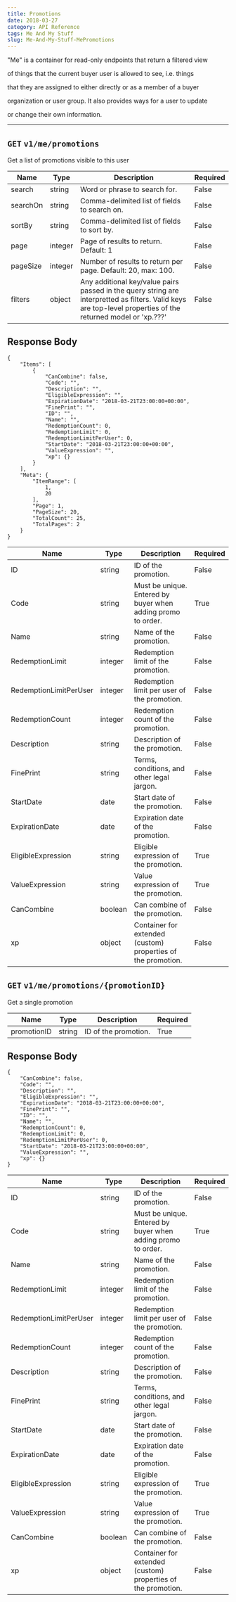 ```yaml
---
title: Promotions
date: 2018-03-27
category: API Reference
tags: Me And My Stuff
slug: Me-And-My-Stuff-MePromotions
---
```

"Me" is a container for read-only endpoints that return a filtered view
of things that the current buyer user is allowed to see, i.e. things
that they are assigned to either directly or as a member of a buyer
organization or user group. It also provides ways for a user to update
or change their own information.

---

## `GET` `v1/me/promotions`
Get a list of promotions visible to this user

| Name | Type | Description | Required | 
|---|---|---|---|
| search | string | Word or phrase to search for. | False |
| searchOn | string | Comma-delimited list of fields to search on. | False |
| sortBy | string | Comma-delimited list of fields to sort by. | False |
| page | integer | Page of results to return. Default: 1 | False |
| pageSize | integer | Number of results to return per page. Default: 20, max: 100. | False |
| filters | object | Any additional key/value pairs passed in the query string are interpretted as filters. Valid keys are top-level properties of the returned model or 'xp.???' | False |

## Response Body
	{
	    "Items": [
	        {
	            "CanCombine": false,
	            "Code": "",
	            "Description": "",
	            "EligibleExpression": "",
	            "ExpirationDate": "2018-03-21T23:00:00+00:00",
	            "FinePrint": "",
	            "ID": "",
	            "Name": "",
	            "RedemptionCount": 0,
	            "RedemptionLimit": 0,
	            "RedemptionLimitPerUser": 0,
	            "StartDate": "2018-03-21T23:00:00+00:00",
	            "ValueExpression": "",
	            "xp": {}
	        }
	    ],
	    "Meta": {
	        "ItemRange": [
	            1,
	            20
	        ],
	        "Page": 1,
	        "PageSize": 20,
	        "TotalCount": 25,
	        "TotalPages": 2
	    }
	}
| Name | Type | Description | Required | 
|---|---|---|---|
| ID | string | ID of the promotion. | False |
| Code | string | Must be unique. Entered by buyer when adding promo to order. | True |
| Name | string | Name of the promotion. | False |
| RedemptionLimit | integer | Redemption limit of the promotion. | False |
| RedemptionLimitPerUser | integer | Redemption limit per user of the promotion. | False |
| RedemptionCount | integer | Redemption count of the promotion. | False |
| Description | string | Description of the promotion. | False |
| FinePrint | string | Terms, conditions, and other legal jargon. | False |
| StartDate | date | Start date of the promotion. | False |
| ExpirationDate | date | Expiration date of the promotion. | False |
| EligibleExpression | string | Eligible expression of the promotion. | True |
| ValueExpression | string | Value expression of the promotion. | True |
| CanCombine | boolean | Can combine of the promotion. | False |
| xp | object | Container for extended (custom) properties of the promotion. | False |

## `GET` `v1/me/promotions/{promotionID}`
Get a single promotion

| Name | Type | Description | Required | 
|---|---|---|---|
| promotionID | string | ID of the promotion. | True |

## Response Body
	{
	    "CanCombine": false,
	    "Code": "",
	    "Description": "",
	    "EligibleExpression": "",
	    "ExpirationDate": "2018-03-21T23:00:00+00:00",
	    "FinePrint": "",
	    "ID": "",
	    "Name": "",
	    "RedemptionCount": 0,
	    "RedemptionLimit": 0,
	    "RedemptionLimitPerUser": 0,
	    "StartDate": "2018-03-21T23:00:00+00:00",
	    "ValueExpression": "",
	    "xp": {}
	}
| Name | Type | Description | Required | 
|---|---|---|---|
| ID | string | ID of the promotion. | False |
| Code | string | Must be unique. Entered by buyer when adding promo to order. | True |
| Name | string | Name of the promotion. | False |
| RedemptionLimit | integer | Redemption limit of the promotion. | False |
| RedemptionLimitPerUser | integer | Redemption limit per user of the promotion. | False |
| RedemptionCount | integer | Redemption count of the promotion. | False |
| Description | string | Description of the promotion. | False |
| FinePrint | string | Terms, conditions, and other legal jargon. | False |
| StartDate | date | Start date of the promotion. | False |
| ExpirationDate | date | Expiration date of the promotion. | False |
| EligibleExpression | string | Eligible expression of the promotion. | True |
| ValueExpression | string | Value expression of the promotion. | True |
| CanCombine | boolean | Can combine of the promotion. | False |
| xp | object | Container for extended (custom) properties of the promotion. | False |
